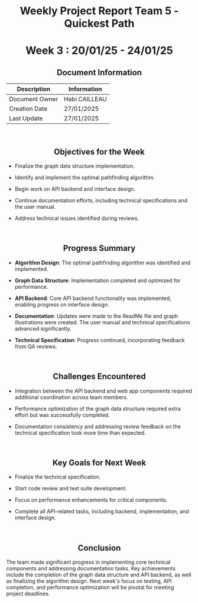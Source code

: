 <div align="center">

# Weekly Project Report Team 5 - Quickest Path  
# Week 3 : 20/01/25 - 24/01/25  

## Document Information

| Description    | Information   |
| -------------- | ------------- |
| Document Owner | Habi CAILLEAU |
| Creation Date  | 27/01/2025    |
| Last Update    | 27/01/2025    |

</div>

<br>

<div align="center">

## Objectives for the Week
</div>

- Finalize the graph data structure implementation.  
  
- Identify and implement the optimal pathfinding algorithm.  
  
- Begin work on API backend and interface design.  
  
- Continue documentation efforts, including technical specifications and the user manual.  
  
- Address technical issues identified during reviews.  


<br>

<div align="center">

## Progress Summary
</div>

- **Algorithm Design**: The optimal pathfinding algorithm was identified and implemented.
    
- **Graph Data Structure**: Implementation completed and optimized for performance.  

- **API Backend**: Core API backend functionality was implemented, enabling progress on interface design.  

- **Documentation**: Updates were made to the ReadMe file and graph illustrations were created. The user manual and technical specifications advanced significantly.  

- **Technical Specification**: Progress continued, incorporating feedback from QA reviews.  


<br>

<div align="center">

## Challenges Encountered
</div>

- Integration between the API backend and web app components required additional coordination across team members.  

- Performance optimization of the graph data structure required extra effort but was successfully completed.  

- Documentation consistency and addressing review feedback on the technical specification took more time than expected.  


<br>

<div align="center">

## Key Goals for Next Week
</div>

- Finalize the technical specification.  

- Start code review and test suite development.  

- Focus on performance enhancements for critical components.  

- Complete all API-related tasks, including backend, implementation, and interface design.  


<br>

<div align="center">

## Conclusion
</div>

The team made significant progress in implementing core technical components and addressing documentation tasks. Key achievements include the completion of the graph data structure and API backend, as well as finalizing the algorithm design. Next week's focus on testing, API completion, and performance optimization will be pivotal for meeting project deadlines.
